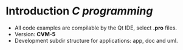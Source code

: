 # Introduction *C programming*

- All code examples are compilable by the Qt IDE, select **.pro** files.
- Version: **CVM-5**
- Development subdir structure for applications: app, doc and uml.
